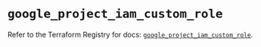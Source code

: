 # `google_project_iam_custom_role`

Refer to the Terraform Registry for docs: [`google_project_iam_custom_role`](https://registry.terraform.io/providers/hashicorp/google/4.85.0/docs/resources/project_iam_custom_role).
